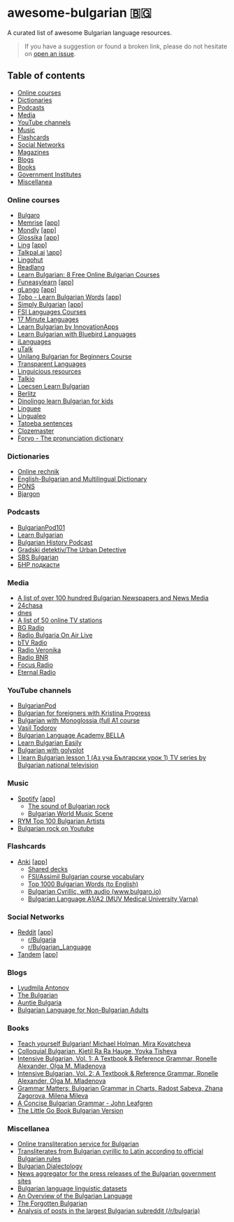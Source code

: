 # awesome-bulgarian :bulgaria:
A curated list of awesome Bulgarian language resources.

> If you have a suggestion or found a broken link, please do not hesitate on [open an issue](https://github.com/cvic/awesome-bulgarian/issues).

## Table of contents
* [Online courses](#online-courses)
* [Dictionaries](#dictionaries)
* [Podcasts](#podcasts)
* [Media](#media)
* [YouTube channels](#youtube-channels)
* [Music](#music)
* [Flashcards](#flashcards)
* [Social Networks](#social-networks)
* [Magazines](#magazines)
* [Blogs](#blogs)
* [Books](#books)
* [Government Institutes](#government-institutes)
* [Miscellanea](#miscellanea)

### Online courses
* [Bulgaro](https://www.bulgaro.io/learn-bulgarian)
* [Memrise](https://www.memrise.com/) [\[app\]](https://play.google.com/store/apps/details?id=com.memrise.android.memrisecompanion)
* [Mondly](https://www.mondly.com/blog/learn-bulgarian-online/) [\[app\]](https://play.google.com/store/apps/details?id=com.atistudios.mondly.languages)
* [Glossika](https://ai.glossika.com/language/learn-bulgarian) [\[app\]](https://play.google.com/store/apps/details?id=com.glossika.ai)
* [Ling](https://ling-app.com/learn-bulgarian) [\[app\]](https://play.google.com/store/apps/details?id=com.simyasolutions.ling.universal)
* [Talkpal.ai](https://talkpal.ai/learn-bulgarian) [\app\]](https://play.google.com/store/apps/details?id=ai.talkpal)
* [Lingohut](https://www.lingohut.com/en/l113/learn-bulgarian)
* [Readlang](https://readlang.com/bg/dashboard)
* [Learn Bulgarian: 8 Free Online Bulgarian Courses](https://www.livelingua.com/courses/Bulgarian)
* [Funeasylearn](https://www.funeasylearn.com/learn-bulgarian) [\[app\]](https://play.google.com/store/apps/details?id=com.funeasylearn.bulgarian)
* [qLango](https://qlango.com/languages) [\[app\]](https://play.google.com/store/apps/details?id=co.uk.exocron.android.qlango)
* [Tobo - Learn Bulgarian Words](https://www.toboapp.com) [\[app\]](https://play.google.com/store/apps/details?id=com.learn.common.bulgarian.vocabulary.words.learning.phrases)
* [Simply Bulgarian](https://simplylearnapp.com/bulgarian/index.html) [\[app\]](https://play.google.com/store/apps/details?id=simply.learn.bulgarian)
* [FSI Languages Courses](https://fsi-languages.yojik.eu/languages/oldfsi/languages/bulgarian.html)
* [17 Minute Languages](https://www.17-minute-languages.com/en/learn-bulgarian)
* [Learn Bulgarian by InnovationApps](https://play.google.com/store/apps/details?id=simply.learn.bulgarian)
* [Learn Bulgarian with Bluebird Languages](https://bluebirdlanguages.com)
* [iLanguages](https://ilanguages.org/bulgarian.php)
* [uTalk](https://utalk.com/en/plans/bulgarian)
* [Unilang Bulgarian for Beginners Course](https://unilang.org/course.php?res=60)
* [Transparent Languages](https://www.transparent.com/courses#/bulgarian?vis=individual&hash=individuals)
* [Linguicious resources](https://linguicious.com/en/study-bulgarian)
* [Talkio](https://www.talkio.ai/languages/bg-bg)
* [Loecsen Learn Bulgarian](https://www.loecsen.com/en/learn-bulgarian#/en/Essentials)
* [Berlitz](https://www.berlitz.com/languages/bulgarian)
* [Dinolingo learn Bulgarian for kids](https://www.dinolingo.com/learn-bulgarian-for-kids)
* [Linguee](https://www.linguee.com)
* [Lingualeo](https://lingualeo.com/en/learn/bg)
* [Tatoeba sentences](https://tatoeba.org/en/sentences/show_all_in/bul/none)
* [Clozemaster](https://www.clozemaster.com/languages/expand-bulgarian-vocabulary)
* [Forvo - The pronunciation dictionary](https://forvo.com/languages/bg/)

### Dictionaries
* [Online rechnik](https://www.onlinerechnik.com)
* [English-Bulgarian and Multilingual Dictionary](https://bgen.dict.cc)
* [PONS](https://en.pons.com/translate/bulgarian-english)
* [Bjargon](https://www.bgjargon.com)

### Podcasts
* [BulgarianPod101](https://www.bulgarianpod101.com)
* [Learn Bulgarian](https://open.spotify.com/show/4Rag6OZzw3UliR05eDTotk)
* [Bulgarian History Podcast](https://www.bghistorypodcast.com)
* [Gradski detektiv/The Urban Detective](https://www.detectivepodcast.com/en/)
* [SBS Bulgarian](https://tunein.com/podcasts/News--Politics-Podcasts/SBS-Bulgarian-p414924/)
* [БНР подкасти](https://soundcloud.com/bnrpodcasts/sets/novinite-na-detski-ezik)

### Media
* [A list of over 100 hundred Bulgarian Newspapers and News Media](http://www.abyznewslinks.com/bulga.htm)
* [24chasa](https://www.24chasa.bg)
* [dnes](https://www.dnes.bg)
* [A list of 50 online TV stations](https://streema.com/radios/country/Bulgaria)
* [BG Radio](https://bg-radio.org)
* [Radio Bulgaria On Air Live](https://www.bgonair.bg/p/radio)
* [bTV Radio](https://btvradio.bg)
* [Radio Veronika](https://www.radioveronika.bg)
* [Radio BNR](https://bnr.bg)
* [Focus Radio](https://www.focus-radio.net)
* [Eternal Radio](https://radio.eternalnetworktm.com)

### YouTube channels
* [BulgarianPod](https://www.youtube.com/@BulgarianPod101/videos)
* [Bulgarian for foreigners with Kristina Progress](https://www.youtube.com/@kristinaprogress/videos)
* [Bulgarian with Monoglossia (full A1 course](https://www.youtube.com/watch?v=oxN58Q2iQC4&list=PLZsGB_rNryBgR76xIf55qb_5LE_rmJsey)
* [Vasil Todorov](https://www.youtube.com/@vasiltodorov405/videos)
* [Bulgarian Language Academy BELLA ](https://www.youtube.com/@bulgarianlanguageacademy2587/videos)
* [Learn Bulgarian Easily](https://www.youtube.com/@learnbulgarian/videos)
* [Bulgarian with golyplot](https://www.youtube.com/@golyplot/videos)
* [I learn Bulgarian lesson 1 (Аз уча Български урок 1) TV series by Bulgarian national television](https://www.youtube.com/watch?v=9NC5zumL2yM&list=PLnEXbUSPy8Rslhj5xJeTb3mT9pqpLOl5N)

### Music
* [Spotify](https://spotify.com/) [\[app\]](https://play.google.com/store/apps/details?id=com.spotify.music)
    * [The sound of Bulgarian rock](https://open.spotify.com/playlist/3VKkzhc2BBXqtDDKgA1L8E)
    * [Bulgarian World Music Scene](https://open.spotify.com/playlist/4uSBdWweUsolmTFv63XVqM)
* [RYM Top 100 Bulgarian Artists](https://rateyourmusic.com/list/Miklak/top_100_bulgarian_artists_on_rym)
* [Bulgarian rock on Youtube](https://www.youtube.com/watch?v=ew204Vi5EvQ&list=PL8elq6vwVConJdc8GyqYrNJwoMgfyxDkF&index=1)

### Flashcards
* [Anki](https://apps.ankiweb.net) [\[app\]](https://play.google.com/store/apps/details?id=com.ichi2.anki)
  * [Shared decks](https://ankiweb.net/shared/decks?search=bulgarian)
  * [FSI/Assimil Bulgarian course vocabulary](https://ankiweb.net/shared/info/541462205)
  * [Top 1000 Bulgarian Words (to English)](https://ankiweb.net/shared/info/1372052043)
  * [Bulgarian Cyrillic, with audio (www.bulgaro.io)](https://ankiweb.net/shared/info/508216650)
  * [Bulgarian Language A1/A2 (MUV Medical University Varna)](https://ankipro.net/library/deck/7758/bulgarian-language-a1a2--muv-medical-university-varna-)

### Social Networks
* [Reddit](https://www.reddit.com/) [\[app\]](https://play.google.com/store/apps/details?id=com.reddit.frontpage)
    * [r/Bulgaria](https://www.reddit.com/r/bulgaria/comments/8wcq5x/so_you_want_to_learn_bulgarian_huh/)
    * [r/Bulgarian_Language](https://www.reddit.com/r/Bulgarian_Language/comments/1e9e6ou/some_resources/)
 * [Tandem](https://www.tandem.net/) [\[app\]](https://play.google.com/store/apps/details?id=net.tandem)

### Blogs 
* [Lyudmila Antonov](https://lyudmilantonov.blogspot.com)
* [The Bulgarian](https://www.thebulgarian.eu)
* [Auntie Bulgaria](https://auntiebulgaria.com)
* [Bulgarian Language for Non-Bulgarian Adults](https://grambulgaria.com)

### Books
* [Teach yourself Bulgarian! Michael Holman, Mira Kovatcheva](https://www.goodreads.com/book/show/1262212.Bulgarian)
* [Colloquial Bulgarian, Kjetil Ra Ra Hauge, Yovka Tisheva](https://www.goodreads.com/book/show/26519366-colloquial-bulgarian)
* [Intensive Bulgarian, Vol. 1: A Textbook & Reference Grammar, Ronelle Alexander, Olga M. Mladenova](https://www.goodreads.com/book/show/1626542.Intensive_Bulgarian_Vol_1)
* [Intensive Bulgarian, Vol. 2: A Textbook & Reference Grammar, Ronelle Alexander, Olga M. Mladenova](https://www.goodreads.com/book/show/1626547.Intensive_Bulgarian_Vol_2)
* [Grammar Matters: Bulgarian Grammar in Charts, Radost Sabeva, Zhana Zagorova, Milena Mileva](https://www.goodreads.com/book/show/25145533-grammar-matters)
* [A Concise Bulgarian Grammar - John Leafgren](http://www.seelrc.org:8080/grammar/mainframe.jsp?nLanguageID=9)
* [The Little Go Book Bulgarian Version](https://github.com/valll94/the-little-go-book-bg)

### Miscellanea
* [Online transliteration service for Bulgarian](https://translit.cc/bg)
* [Transliterates from Bulgarian cyrillic to Latin according to official Bulgarian rules](https://github.com/Efesto/vasov)
* [Bulgarian Dialectology](https://bulgariandialectology.org/status-texts)
* [News aggregator for the press releases of the Bulgarian government sites](https://presscenters.com)
* [Bulgarian language linguistic datasets](https://github.com/seanpm2001/AI2001_Category-Linguistics-SC-Bulgarian)
* [An Overview of the Bulgarian Language](https://www.languagesgulper.com/eng/Bulgarian_language.html)
* [The Forgotten Bulgarian](https://github.com/IvoKara/The-Forgotten-Bulgarian)
* [Analysis of posts in the largest Bulgarian subreddit (/r/bulgaria)](https://github.com/sakelariev/bg-reddit-analysis-notebooks)
  
